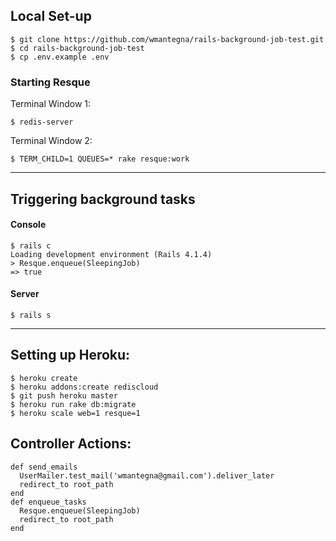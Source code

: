 ## Local Set-up

```
$ git clone https://github.com/wmantegna/rails-background-job-test.git
$ cd rails-background-job-test
$ cp .env.example .env
```

### Starting Resque

Terminal Window 1:
```
$ redis-server
```

Terminal Window 2:
```
$ TERM_CHILD=1 QUEUES=* rake resque:work
```

---

## Triggering background tasks

#### Console
```
$ rails c
Loading development environment (Rails 4.1.4)
> Resque.enqueue(SleepingJob)
=> true
```


#### Server
```
$ rails s
```

---

## Setting up Heroku:

```
$ heroku create
$ heroku addons:create rediscloud
$ git push heroku master
$ heroku run rake db:migrate 
$ heroku scale web=1 resque=1

```


## Controller Actions:
```
def send_emails
  UserMailer.test_mail('wmantegna@gmail.com').deliver_later
  redirect_to root_path
end
def enqueue_tasks
  Resque.enqueue(SleepingJob)
  redirect_to root_path
end
```
